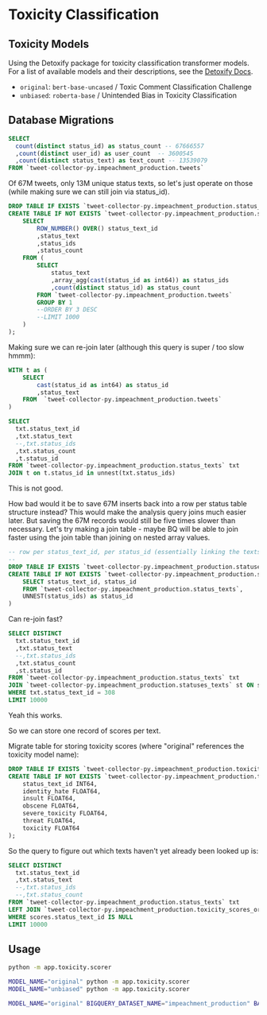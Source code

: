 # Toxicity Classification

## Toxicity Models

Using the Detoxify package for toxicity classification transformer models. For a list of available models and their descriptions, see the [Detoxify Docs](https://github.com/unitaryai/detoxify#prediction).

  + `original`: `bert-base-uncased` / Toxic Comment Classification Challenge
  + `unbiased`: `roberta-base` / Unintended Bias in Toxicity Classification


## Database Migrations

```sql
SELECT
  count(distinct status_id) as status_count -- 67666557
  ,count(distinct user_id) as user_count  -- 3600545
  ,count(distinct status_text) as text_count -- 13539079
FROM `tweet-collector-py.impeachment_production.tweets`

```

Of 67M tweets, only 13M unique status texts, so let's just operate on those (while making sure we can still join via status_id).

```sql
DROP TABLE IF EXISTS `tweet-collector-py.impeachment_production.status_texts`;
CREATE TABLE IF NOT EXISTS `tweet-collector-py.impeachment_production.status_texts` as (
    SELECT
        ROW_NUMBER() OVER() status_text_id
        ,status_text
        ,status_ids
        ,status_count
    FROM (
        SELECT
            status_text
            ,array_agg(cast(status_id as int64)) as status_ids
            ,count(distinct status_id) as status_count
        FROM `tweet-collector-py.impeachment_production.tweets`
        GROUP BY 1
        --ORDER BY 3 DESC
        --LIMIT 1000
    )
);
```

Making sure we can re-join later (although this query is super / too slow hmmm):

```sql
WITH t as (
    SELECT
        cast(status_id as int64) as status_id
        ,status_text
    FROM  `tweet-collector-py.impeachment_production.tweets`
)

SELECT
  txt.status_text_id
  ,txt.status_text
  --,txt.status_ids
  ,txt.status_count
  ,t.status_id
FROM `tweet-collector-py.impeachment_production.status_texts` txt
JOIN t on t.status_id in unnest(txt.status_ids)
```

This is not good.

How bad would it be to save 67M inserts back into a row per status table structure instead? This would make the analysis query joins much easier later. But saving the 67M records would still be five times slower than necessary. Let's try making a join table - maybe BQ will be able to join faster using the join table than joining on nested array values.


```sql
-- row per status_text_id, per status_id (essentially linking the texts to the statuses)
--
DROP TABLE IF EXISTS `tweet-collector-py.impeachment_production.statuses_texts`;
CREATE TABLE IF NOT EXISTS `tweet-collector-py.impeachment_production.statuses_texts` as (
    SELECT status_text_id, status_id
    FROM `tweet-collector-py.impeachment_production.status_texts`,
    UNNEST(status_ids) as status_id
)

```

Can re-join fast?

```sql
SELECT DISTINCT
  txt.status_text_id
  ,txt.status_text
  --,txt.status_ids
  ,txt.status_count
  ,st.status_id
FROM `tweet-collector-py.impeachment_production.status_texts` txt
JOIN `tweet-collector-py.impeachment_production.statuses_texts` st ON st.status_text_id = txt.status_text_id
WHERE txt.status_text_id = 308
LIMIT 10000
```

Yeah this works.


So we can store one record of scores per text.

Migrate table for storing toxicity scores (where "original" references the toxicity model name):

```sql
DROP TABLE IF EXISTS `tweet-collector-py.impeachment_production.toxicity_scores_original`;
CREATE TABLE IF NOT EXISTS `tweet-collector-py.impeachment_production.toxicity_scores_original` (
    status_text_id INT64,
    identity_hate FLOAT64,
    insult FLOAT64,
    obscene FLOAT64,
    severe_toxicity FLOAT64,
    threat FLOAT64,
    toxicity FLOAT64
);
```


So the query to figure out which texts haven't yet already been looked up is:

```sql
SELECT DISTINCT
  txt.status_text_id
  ,txt.status_text
  --,txt.status_ids
  --,txt.status_count
FROM `tweet-collector-py.impeachment_production.status_texts` txt
LEFT JOIN `tweet-collector-py.impeachment_production.toxicity_scores_original` scores ON scores.status_text_id = txt.status_text_id
WHERE scores.status_text_id IS NULL
LIMIT 10000
```

## Usage

```sh
python -m app.toxicity.scorer

MODEL_NAME="original" python -m app.toxicity.scorer
MODEL_NAME="unbiased" python -m app.toxicity.scorer

MODEL_NAME="original" BIGQUERY_DATASET_NAME="impeachment_production" BATCH_SIZE=1500 python -m app.toxicity.scorer
```
